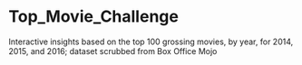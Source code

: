 # Top_Movie_Challenge
Interactive insights based on the top 100 grossing movies, by year, for 2014, 2015, and 2016; dataset scrubbed from Box Office Mojo
